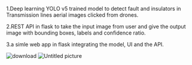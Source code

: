 1.Deep learning YOLO v5 trained model to detect fault and insulators in Transmission lines aerial images clicked from drones.

2.REST API in flask to take the input image from user and give the output image with bounding boxes, labels and confidence ratio.

3.a simle web app in flask integrating the model, UI and the API.

![download](https://user-images.githubusercontent.com/55179213/113364736-e1929680-9371-11eb-80df-abbb7cd84d66.jpeg)
![Untitled picture](https://user-images.githubusercontent.com/55179213/113363579-da1dbe00-936e-11eb-8638-69bb46cb0fc0.png)



